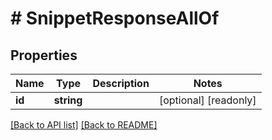 # # SnippetResponseAllOf

## Properties

Name | Type | Description | Notes
------------ | ------------- | ------------- | -------------
**id** | **string** |  | [optional] [readonly] 


[[Back to API list]](../../README.md#endpoints) [[Back to README]](../../README.md)
